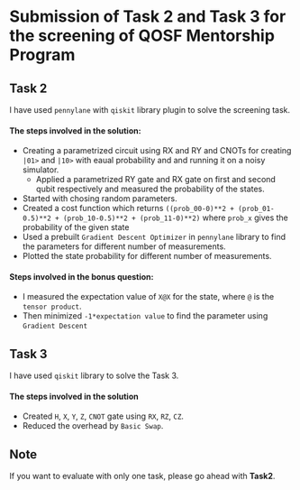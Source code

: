 # Submission of Task 2 and Task 3 for the screening of QOSF Mentorship Program

## Task 2

I have used `pennylane` with `qiskit` library plugin to solve the screening task. 

#### The steps involved in the solution:

* Creating a parametrized circuit using RX and RY and CNOTs for creating `|01>` and `|10>` with eaual probability and and running it on a noisy simulator.
  * Applied a parametrized RY gate and RX gate on first and second qubit respectively and measured the probability of the states.
* Started with chosing random parameters.
* Created a cost function which returns `((prob_00-0)**2 + (prob_01-0.5)**2 + (prob_10-0.5)**2 + (prob_11-0)**2)` where `prob_x` gives the probability of the given state
* Used a prebuilt `Gradient Descent Optimizer` in `pennylane` library to find the parameters for different number of measurements.
* Plotted the state probability for different number of measurements.

#### Steps involved in the bonus question:

* I measured the expectation value of `X@X` for the state, where `@` is the `tensor product`.
* Then minimized `-1*expectation value` to find the parameter using `Gradient Descent`

## Task 3

I have used `qiskit` library to solve the Task 3. 

#### The steps involved in the solution

* Created `H`, `X`, `Y`, `Z`, `CNOT` gate using `RX`, `RZ`, `CZ`.
* Reduced the overhead by `Basic Swap`.

## Note

If you want to evaluate with only one task, please go ahead with **Task2**.
